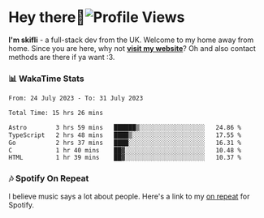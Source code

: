 # Hey there:wave:![Profile Views](https://komarev.com/ghpvc/?username=skifli)

**I'm skifli** - a full-stack dev from the UK. Welcome to my home away from home. Since you are here, why not [**visit my website**](https://skifli.pages.dev)? Oh and also contact methods are there if ya want :3.

### 📊 WakaTime Stats

<!--START_SECTION:waka-->

```txt
From: 24 July 2023 - To: 31 July 2023

Total Time: 15 hrs 26 mins

Astro        3 hrs 59 mins   ██████▒░░░░░░░░░░░░░░░░░░   24.86 %
TypeScript   2 hrs 48 mins   ████▒░░░░░░░░░░░░░░░░░░░░   17.55 %
Go           2 hrs 37 mins   ████░░░░░░░░░░░░░░░░░░░░░   16.31 %
C            1 hr 40 mins    ██▓░░░░░░░░░░░░░░░░░░░░░░   10.48 %
HTML         1 hr 39 mins    ██▓░░░░░░░░░░░░░░░░░░░░░░   10.37 %
```

### 🎶 Spotify On Repeat

I believe music says a lot about people. Here's a link to my [on repeat](https://open.spotify.com/embed/playlist/37i9dQZF1EppySjJVEqy3t?utm_source=generator&theme=0) for Spotify.
